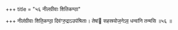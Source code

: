 +++
title = "५६ नीलग्रीवाः शितिकण्ठा"

+++
नील॑ग्रीवाः शिति॒कण्ठा॒ दिव॑ꣳरु॒द्राऽउप॑श्रिताः। तेषा॑ सहस्रयोज॒नेऽव॒ धन्वा॑नि तन्मसि ॥५६ ॥